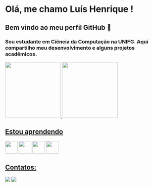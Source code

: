 # Olá, me chamo Luís Henrique ! 
## Bem vindo ao meu perfil GitHub 👋
### Sou estudante em Ciência da Computação na UNIFG. Aqui compartilho meu desenvolvimento e alguns projetos acadêmicos.

<div>
<a href="https://github.com/seu-usuário-aqui">
<img loading="lazy" height="180em" src="https://github-readme-stats.vercel.app/api/top-langs/?username=kakahimita&layout=compact&langs_count=7&theme=github_dark"/>
<img loading="lazy" height="180em" src="https://github-readme-stats.vercel.app/api?username=kakahimita&show_icons=true&theme=github_dark&include_all_commits=true&count_private=true"/>
</div>

## Estou aprendendo
<img src="https://cdn.jsdelivr.net/gh/devicons/devicon@latest/icons/java/java-original.svg" width="40" height="40"/> <img src="https://cdn.jsdelivr.net/gh/devicons/devicon@latest/icons/linux/linux-original.svg" width="40" height="40"/> <img src="https://cdn.jsdelivr.net/gh/devicons/devicon@latest/icons/javascript/javascript-original.svg" width="40" height="40"/> <img src="https://cdn.jsdelivr.net/gh/devicons/devicon@latest/icons/html5/html5-original-wordmark.svg" width="40" height="40"/>

## Contatos:

<div>
<a href = "mailto:luismachadodev95@gmail.com"><img loading="lazy" src="https://img.shields.io/badge/Gmail-D14836?style=for-the-badge&logo=gmail&logoColor=white" target="_blank"></a>
<a href="https://www.linkedin.com/in/luishenrique95" target="_blank"><img loading="lazy" src="https://img.shields.io/badge/-LinkedIn-%230077B5?style=for-the-badge&logo=linkedin&logoColor=white" target="_blank"></a>   
</div>



          

          
          
